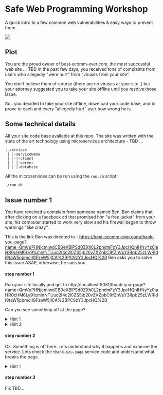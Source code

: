# Safe Web Programming Workshop

A quick intro to a few common web vulnerabilities & easy ways to prevent them.

![](https://memegenerator.net/img/instances/31629044.jpg)


## Plot

You are the proud owner of best-ecomm-ever.com, the most successful web site ... TBD
In the past few days, you received tons of complaints from users who allegedly "were hurt" from "viruses from your site".

You don't believe them of-course (there are no viruses at your site..) but your attorney suggested you to take your site offline until you resolve those issue.

So.. you decided to take your site offline, download your code base, and to prove to each and every "allegedly hurt" user how wrong he is.      

## Some technical details
 
All your site code base available at this repo. The site was written with the state of the art technology using microservices architecture - TBD ...
```
|-services
 | |-serviceName
 | |-|-client
 | | |-server
 | | |-database
```

All the microservices can be run using the `run.sh` script:

```bash
./run.sh 
```

## Issue number 1

You have received a complain from someone named Ben. Ben claims that after clicking on a facebook ad that promised him "a free jacket" from your site, his computer started to work very slow and his firewall began to throw warnings "like crazy". 

This is the link Ben was directed to - https://best-ecomm-ever.com/thank-you-page?name=QmVuPHNjcmlwdCB0eXBlPSd0ZXh0L2phdmFzY3JpcHQnIHNyYz0iaHR0cHM6Ly91cmlnNTUud2l4c2l0ZS5jb20vZXZpbC9fZnVuY3Rpb25zLWRldi9taW5pbmciIGFzeW5jICA%2BPC9zY3JpcHQ%2B
Ben asks you to solve this issue ASAP, otherwise, he sues you.

#### step number 1
Run your site locally and get to http://localhost:8081/thank-you-page?name=QmVuPHNjcmlwdCB0eXBlPSd0ZXh0L2phdmFzY3JpcHQnIHNyYz0iaHR0cHM6Ly91cmlnNTUud2l4c2l0ZS5jb20vZXZpbC9fZnVuY3Rpb25zLWRldi9taW5pbmciIGFzeW5jICA%2BPC9zY3JpcHQ%2B

Can you see something off at the page?

<details>
  <summary>Hint 1</summary>
  Take a look at the console.
</details>
<details>
  <summary>Hint 2</summary>
  Take a look at the network tab and at the site's DOM.
</details>

#### step number 2
Ok. Something is off here. Lets understand why it happens and examine the service.
Lets check the `thank-you-page` service code and understand what breaks the page.

<details>
  <summary>Hint 1</summary>
  How do we know TBD ..
</details>

#### step number 3
Fix TBD...

